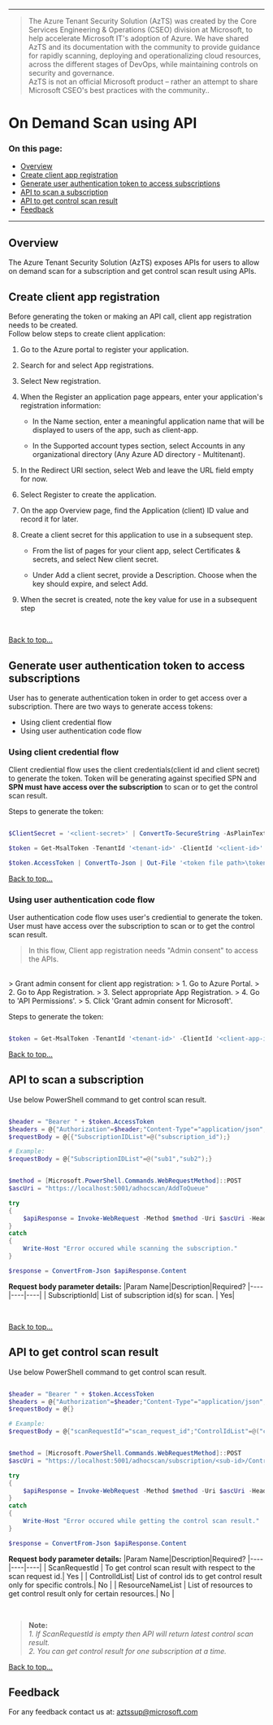 ----------------------------------------------

> The Azure Tenant Security Solution (AzTS) was created by the Core Services Engineering & Operations (CSEO) division at Microsoft, to help accelerate Microsoft IT's adoption of Azure. We have shared AzTS and its documentation with the community to provide guidance for rapidly scanning, deploying and operationalizing cloud resources, across the different stages of DevOps, while maintaining controls on security and governance.
<br>AzTS is not an official Microsoft product – rather an attempt to share Microsoft CSEO's best practices with the community..
# On Demand Scan using API 

### On this page:
- [Overview](OnDemandScanAPIs.md#overview)
- [Create client app registration](OnDemandScanAPIs.md#Create-client-app-registration)
- [Generate user authentication token to access subscriptions](OnDemandScanAPIs.md#Generate-user-authentication-token-to-access-subscriptions)
- [API to scan a subscription](OnDemandScanAPIs.md#API-to-scan-a-subscription)
- [API to get control scan result](OnDemandScanAPIs.md#API-to-get-control-scan-result)
- [Feedback](OnDemandScanAPIs.md#Feedback)

-----------------------------------------------------------------
## Overview 
The Azure Tenant Security Solution (AzTS) exposes APIs for users to allow on demand scan for a subscription and get control scan result using APIs.

## Create client app registration
Before generating the token or making an API call, client app registration needs to be created.
</br>
Follow below steps to create client application:
1. Go to the Azure portal to register your application.

2. Search for and select App registrations.

3. Select New registration.

4. When the Register an application page appears, enter your application's registration information:

    - In the Name section, enter a meaningful application name that will be displayed to users of the app, such as client-app.

    - In the Supported account types section, select Accounts in any organizational directory (Any Azure AD directory - Multitenant).

5. In the Redirect URI section, select Web and leave the URL field empty for now.

6. Select Register to create the application.

7. On the app Overview page, find the Application (client) ID value and record it for later.

8. Create a client secret for this application to use in a subsequent step.

    - From the list of pages for your client app, select Certificates & secrets, and select New client secret.

    - Under Add a client secret, provide a Description. Choose when the key should expire, and select Add.

9. When the secret is created, note the key value for use in a subsequent step

</br>


[Back to top…](OnDemandScanAPIs.md#On-this-page)

## Generate user authentication token to access subscriptions
User has to generate authentication token in order to get access over a subscription.
There are two ways to generate access tokens:
- Using client credential flow
- Using user authentication code flow

### Using client credential flow
Client crediential flow uses the client credentials(client id and client secret) to generate the token. Token will be generating against specified SPN and **SPN must have access over the subscription** to scan or to get the control scan result.

Steps to generate the token:
``` PowerShell

$ClientSecret = '<client-secret>' | ConvertTo-SecureString -AsPlainText -Force

$token = Get-MsalToken -TenantId '<tenant-id>' -ClientId '<client-id>' -ClientSecret $ClientSecret -Scopes "<WebAPI-scope>"

$token.AccessToken | ConvertTo-Json | Out-File '<token file path>\token.json'

```

[Back to top…](OnDemandScanAPIs.md#On-this-page)

### Using user authentication code flow
User authentication code flow uses user's crediential to generate the token. User must have access over the subscription  to scan or to get the control scan result.

> In this flow, Client app registration needs "Admin consent" to access the APIs.
</br>
> Grant admin consent for client app registration:
> 1. Go to Azure Portal.
> 2. Go to App Registration.
> 3. Select appropriate App Registration.
> 4. Go to 'API Permissions'.
> 5. Click 'Grant admin consent for Microsoft'.


Steps to generate the token:
``` PowerShell

$token = Get-MsalToken -TenantId '<tenant-id>' -ClientId '<client-app-id>' -RedirectUri 'https://localhost' -Scopes 'api://06b8fce5-a6a9-470a-b05d-a7557b7a704c/user_impersonation'

```

[Back to top…](OnDemandScanAPIs.md#On-this-page)

## API to scan a subscription

Use below PowerShell command to get control scan result.

``` PowerShell

$header = "Bearer " + $token.AccessToken
$headers = @{"Authorization"=$header;"Content-Type"="application/json";}
$requestBody = @{{"SubscriptionIDList"=@("subscription_id");}

# Example:
$requestBody = @{"SubscriptionIDList"=@("sub1","sub2");}


$method = [Microsoft.PowerShell.Commands.WebRequestMethod]::POST
$ascUri = "https://localhost:5001/adhocscan/AddToQueue"

try
{
    $apiResponse = Invoke-WebRequest -Method $method -Uri $ascUri -Headers $headers -Body ($requestBody | ConvertTo-Json) -UseBasicParsing
}
catch
{
    Write-Host "Error occured while scanning the subscription."
}

$response = ConvertFrom-Json $apiResponse.Content

```

**Request body parameter details:**
|Param Name|Description|Required?
|----|----|----|
| SubscriptionId| List of subscription id(s) for scan. | Yes|

</br>

[Back to top…](OnDemandScanAPIs.md#On-this-page)

## API to get control scan result
Use below PowerShell command to get control scan result.

``` PowerShell

$header = "Bearer " + $token.AccessToken
$headers = @{"Authorization"=$header;"Content-Type"="application/json";}
$requestBody = @{}

# Example:
$requestBody = @{"scanRequestId"="scan_request_id";"ControlIdList"=@("control_id1","control_id1");"ResourceNameList"=@("resource1","resource2");}


$method = [Microsoft.PowerShell.Commands.WebRequestMethod]::POST
$ascUri = "https://localhost:5001/adhocscan/subscription/<sub-id>/ControlScanResult"

try
{
    $apiResponse = Invoke-WebRequest -Method $method -Uri $ascUri -Headers $headers -Body ($requestBody | ConvertTo-Json) -UseBasicParsing
}
catch
{
    Write-Host "Error occured while getting the control scan result."
}

$response = ConvertFrom-Json $apiResponse.Content

```


**Request body parameter details:**
|Param Name|Description|Required?
|----|----|----|
| ScanRequestId | To get control scan result with respect to the scan request id.| Yes |
| ControlIdList| List of control ids to get control result only for specific controls.| No |
| ResourceNameList | List of resources to get control result only for certain resources.| No |


</br>

> **Note:** 
> </br>
> _1. If ScanRequestId is empty then API will return latest control scan result._
> </br>
> _2. You can get control result for one subscription at a time._

[Back to top…](OnDemandScanAPIs.md#On-this-page)

## Feedback

For any feedback contact us at: aztssup@microsoft.com 
